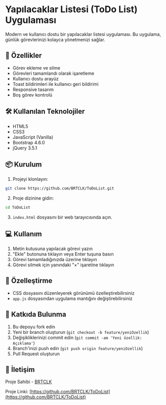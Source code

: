 # Yapılacaklar Listesi (ToDo List) Uygulaması

Modern ve kullanıcı dostu bir yapılacaklar listesi uygulaması. Bu uygulama, günlük görevlerinizi kolayca yönetmenizi sağlar.

## 🚀 Özellikler

- Görev ekleme ve silme
- Görevleri tamamlandı olarak işaretleme
- Kullanıcı dostu arayüz
- Toast bildirimleri ile kullanıcı geri bildirimi
- Responsive tasarım
- Boş görev kontrolü

## 🛠️ Kullanılan Teknolojiler

- HTML5
- CSS3
- JavaScript (Vanilla)
- Bootstrap 4.6.0
- jQuery 3.5.1

## 📦 Kurulum

1. Projeyi klonlayın:

```bash
git clone https://github.com/BRTCLK/ToDoList.git
```

2. Proje dizinine gidin:

```bash
cd ToDoList
```

3. `index.html` dosyasını bir web tarayıcısında açın.

## 💻 Kullanım

1. Metin kutusuna yapılacak görevi yazın
2. "Ekle" butonuna tıklayın veya Enter tuşuna basın
3. Görevi tamamladığınızda üzerine tıklayın
4. Görevi silmek için yanındaki "×" işaretine tıklayın

## 🔧 Özelleştirme

- CSS dosyasını düzenleyerek görünümü özelleştirebilirsiniz
- `app.js` dosyasından uygulama mantığını değiştirebilirsiniz

## 🤝 Katkıda Bulunma

1. Bu depoyu fork edin
2. Yeni bir branch oluşturun (`git checkout -b feature/yeniOzellik`)
3. Değişikliklerinizi commit edin (`git commit -am 'Yeni özellik: Açıklama'`)
4. Branch'inizi push edin (`git push origin feature/yeniOzellik`)
5. Pull Request oluşturun


## 👥 İletişim

Proje Sahibi - [BRTCLK](https://github.com/BRTCLK)

Proje Linki: [https://github.com/BRTCLK/ToDoList](https://github.com/BRTCLK/ToDoList)
